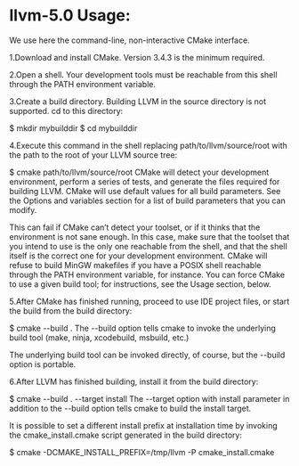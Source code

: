 # llvm-5.0 Usage:
We use here the command-line, non-interactive CMake interface.

1.Download and install CMake. Version 3.4.3 is the minimum required.

2.Open a shell. Your development tools must be reachable from this shell through the PATH environment variable.

3.Create a build directory. Building LLVM in the source directory is not supported. cd to this directory:

$ mkdir mybuilddir
$ cd mybuilddir

4.Execute this command in the shell replacing path/to/llvm/source/root with the path to the root of your LLVM source tree:

$ cmake path/to/llvm/source/root
CMake will detect your development environment, perform a series of tests, and generate the files required for building LLVM. CMake will use default values for all build parameters. See the Options and variables section for a list of build parameters that you can modify.

This can fail if CMake can’t detect your toolset, or if it thinks that the environment is not sane enough. In this case, make sure that the toolset that you intend to use is the only one reachable from the shell, and that the shell itself is the correct one for your development environment. CMake will refuse to build MinGW makefiles if you have a POSIX shell reachable through the PATH environment variable, for instance. You can force CMake to use a given build tool; for instructions, see the Usage section, below.

5.After CMake has finished running, proceed to use IDE project files, or start the build from the build directory:

$ cmake --build .
The --build option tells cmake to invoke the underlying build tool (make, ninja, xcodebuild, msbuild, etc.)

The underlying build tool can be invoked directly, of course, but the --build option is portable.

6.After LLVM has finished building, install it from the build directory:

$ cmake --build . --target install
The --target option with install parameter in addition to the --build option tells cmake to build the install target.

It is possible to set a different install prefix at installation time by invoking the cmake_install.cmake script generated in the build directory:

$ cmake -DCMAKE_INSTALL_PREFIX=/tmp/llvm -P cmake_install.cmake

